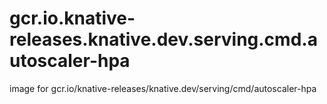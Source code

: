 # gcr.io.knative-releases.knative.dev.serving.cmd.autoscaler-hpa
image for gcr.io/knative-releases/knative.dev/serving/cmd/autoscaler-hpa
